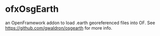 ofxOsgEarth
===========

an OpenFramework addon to load .earth georeferenced files into OF. See https://github.com/gwaldron/osgearth for more info.